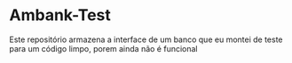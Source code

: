 # Ambank-Test
Este repositório armazena a interface de um banco que eu montei de teste para um código limpo, porem ainda não é funcional
